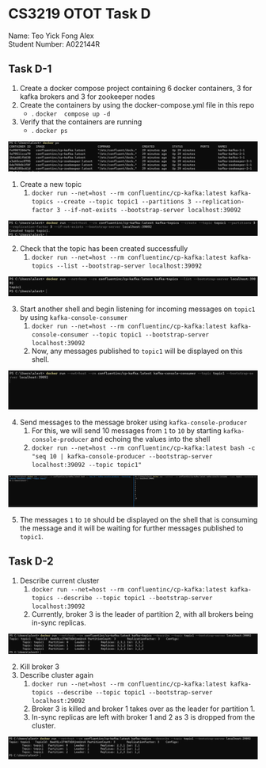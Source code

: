 # CS3219 OTOT Task D
Name: Teo Yick Fong Alex
<br>
Student Number: A022144R

## Task D-1
1. Create a docker compose project containing 6 docker containers, 3 for kafka brokers and 3 for zookeeper nodes
2. Create the containers by using the docker-compose.yml file in this repo 
   * .  `docker  compose up -d`
3. Verify that the containers are running
   * . `docker ps`

![](./images/dockerps.PNG)

1. Create a new topic
   1. `docker run --net=host --rm confluentinc/cp-kafka:latest kafka-topics --create --topic topic1 --partitions 3 --replication-factor 3 --if-not-exists --bootstrap-server localhost:39092`

![](./images/createtopic.PNG)

2. Check that the topic has been created successfully
   1. `docker run --net=host --rm confluentinc/cp-kafka:latest kafka-topics --list --bootstrap-server localhost:39092`

![](./images/viewtopic.PNG)

3. Start another shell and begin listening for incoming messages on `topic1` by using `kafka-console-consumer`
   1. `docker run --net=host --rm confluentinc/cp-kafka:latest kafka-console-consumer --topic topic1 --bootstrap-server localhost:39092`
   2. Now, any messages published to `topic1` will be displayed on this shell.

![](./images/listening.PNG)

4. Send messages to the message broker using `kafka-console-producer`
   1. For this, we will send 10 messages from `1` to `10` by starting `kafka-console-producer` and echoing the values into the shell
   2. `docker run --net=host --rm confluentinc/cp-kafka:latest bash -c "seq 10 | kafka-console-producer --bootstrap-server localhost:39092 --topic topic1"`

![](./images/both.PNG)

5. The messages `1` to `10` should be displayed on the shell that is consuming the message and it will be waiting for further messages published to `topic1`.

## Task D-2
1. Describe current cluster
   1. `docker run --net=host --rm confluentinc/cp-kafka:latest kafka-topics --describe --topic topic1 --bootstrap-server localhost:39092`
   2. Currently, broker 3 is the leader of partition 2, with all brokers being in-sync replicas.

![](./images/describe.PNG)

2. Kill broker 3
3. Describe cluster again
   1. `docker run --net=host --rm confluentinc/cp-kafka:latest kafka-topics --describe --topic topic1 --bootstrap-server localhost:29092`
   2. Broker 3 is killed and broker 1 takes over as the leader for partition 1.
   3. In-sync replicas are left with broker 1 and 2 as 3 is dropped from the cluster.

![](./images/after.PNG)